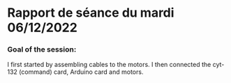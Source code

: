 # Rapport de séance du mardi 06/12/2022

### Goal of the session: 

I first started by assembling cables to the motors. I then connected the cyt-132 (command) card, Arduino card and motors.